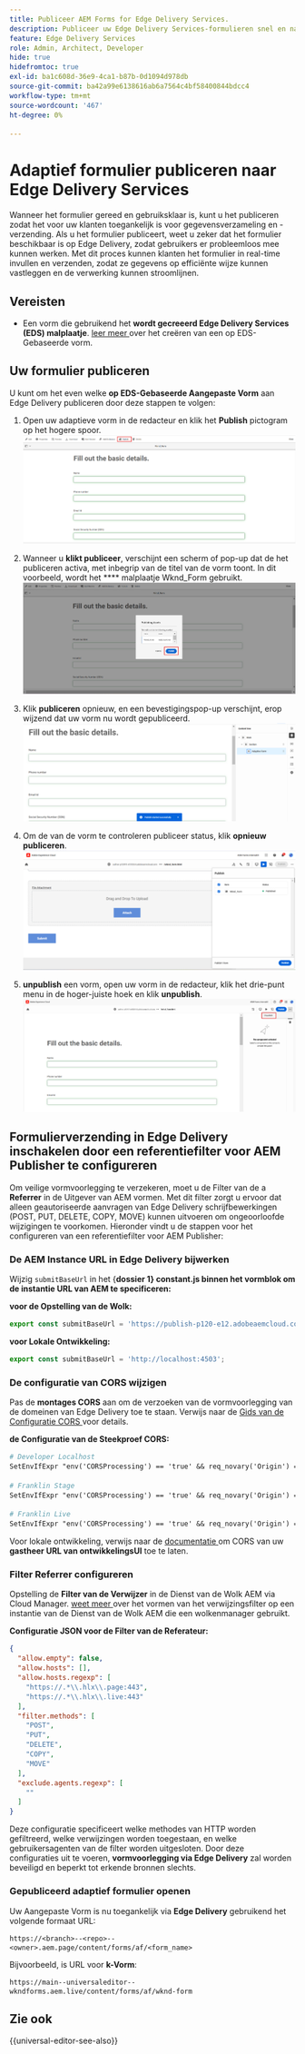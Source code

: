 ```yaml
---
title: Publiceer AEM Forms for Edge Delivery Services.
description: Publiceer uw Edge Delivery Services-formulieren snel en naadloos.
feature: Edge Delivery Services
role: Admin, Architect, Developer
hide: true
hidefromtoc: true
exl-id: ba1c608d-36e9-4ca1-b87b-0d1094d978db
source-git-commit: ba42a99e6138616ab6a7564c4bf58400844bdcc4
workflow-type: tm+mt
source-wordcount: '467'
ht-degree: 0%

---
```


# Adaptief formulier publiceren naar Edge Delivery Services

Wanneer het formulier gereed en gebruiksklaar is, kunt u het publiceren zodat het voor uw klanten toegankelijk is voor gegevensverzameling en -verzending. Als u het formulier publiceert, weet u zeker dat het formulier beschikbaar is op Edge Delivery, zodat gebruikers er probleemloos mee kunnen werken. Met dit proces kunnen klanten het formulier in real-time invullen en verzenden, zodat ze gegevens op efficiënte wijze kunnen vastleggen en de verwerking kunnen stroomlijnen.

## Vereisten

* Een vorm die gebruikend het **wordt gecreeerd Edge Delivery Services (EDS) malplaatje**. [ leer meer ](/help/edge/docs/forms/universal-editor/getting-started-universal-editor.md) over het creëren van een op EDS-Gebaseerde vorm.

## Uw formulier publiceren

U kunt om het even welke **op EDS-Gebaseerde Aangepaste Vorm** aan Edge Delivery publiceren door deze stappen te volgen:

<!--1. Select the **Adaptive Form** that you want to publish and click the **Edit** ![edit icon](/help/forms/assets/edit.svg) icon.
   ![Select EDS-Based Form](/help/forms/assets/select-eds-based-form.png)-->

1. Open uw adaptieve vorm in de redacteur en klik het **Publish** pictogram op het hogere spoor.
   ![ klik publiceren ](/help/forms/assets/publish-icon-eds-form.png)

1. Wanneer u **klikt publiceer**, verschijnt een scherm of pop-up dat de het publiceren activa, met inbegrip van de titel van de vorm toont. In dit voorbeeld, wordt het **** malplaatje Wknd_Form gebruikt.
   ![ op Klik publiceren ](/help/forms/assets/on-click-publish.png)

1. Klik **publiceren** opnieuw, en een bevestigingspop-up verschijnt, erop wijzend dat uw vorm nu wordt gepubliceerd.
   ![ publiceer Succes ](/help/forms/assets/publish-success.png)

1. Om de van de vorm te controleren publiceer status, klik **opnieuw publiceren**.
   ![ publiceer Status ](/help/forms/assets/publish-status.png)

1. **unpublish** een vorm, open uw vorm in de redacteur, klik het drie-punt menu in de hoger-juiste hoek en klik **unpublish**.
   ![ Unpublish ](/help/forms/assets/unpublish--form.png)

## Formulierverzending in Edge Delivery inschakelen door een referentiefilter voor AEM Publisher te configureren

Om veilige vormvoorlegging te verzekeren, moet u de Filter van de a **Referrer** in de Uitgever van AEM vormen. Met dit filter zorgt u ervoor dat alleen geautoriseerde aanvragen van Edge Delivery schrijfbewerkingen (POST, PUT, DELETE, COPY, MOVE) kunnen uitvoeren om ongeoorloofde wijzigingen te voorkomen. Hieronder vindt u de stappen voor het configureren van een referentiefilter voor AEM Publisher:

### De AEM Instance URL in Edge Delivery bijwerken

Wijzig `submitBaseUrl` in het {**dossier 1} constant.js binnen het vormblok om de instantie URL van AEM te specificeren:**

**voor de Opstelling van de Wolk:**

```js
export const submitBaseUrl = 'https://publish-p120-e12.adobeaemcloud.com';
```
**voor Lokale Ontwikkeling:**

```js
export const submitBaseUrl = 'http://localhost:4503';
```

### De configuratie van CORS wijzigen

Pas de **montages CORS** aan om de verzoeken van de vormvoorlegging van de domeinen van Edge Delivery toe te staan. Verwijs naar de [ Gids van de Configuratie CORS ](https://experienceleague.adobe.com/en/docs/experience-manager-learn/getting-started-with-aem-headless/deployments/configurations/cors) voor details.

**de Configuratie van de Steekproef CORS:**

```apache
# Developer Localhost
SetEnvIfExpr "env('CORSProcessing') == 'true' && req_novary('Origin') =~ m#(http://localhost(:\d+)?$)#" CORSTrusted=true

# Franklin Stage
SetEnvIfExpr "env('CORSProcessing') == 'true' && req_novary('Origin') =~ m#(https://.*\.hlx\.page$)#" CORSTrusted=true  

# Franklin Live
SetEnvIfExpr "env('CORSProcessing') == 'true' && req_novary('Origin') =~ m#(https://.*\.hlx\.live$)#" CORSTrusted=true
```
Voor lokale ontwikkeling, verwijs naar de [ documentatie ](https://experienceleague.adobe.com/en/docs/experience-manager-cloud-service/content/headless/deployment/referrer-filter) om CORS van uw **gastheer URL van ontwikkelingsUI** toe te laten.

### Filter Referrer configureren

Opstelling de **Filter van de Verwijzer** in de Dienst van de Wolk AEM via Cloud Manager. [ weet meer ](https://experienceleague.adobe.com/en/docs/experience-manager-learn/foundation/security/understand-cross-origin-resource-sharing) over het vormen van het verwijzingsfilter op een instantie van de Dienst van de Wolk AEM die een wolkenmanager gebruikt.

**Configuratie JSON voor de Filter van de Referateur:**

```json
{
  "allow.empty": false,
  "allow.hosts": [],
  "allow.hosts.regexp": [
    "https://.*\\.hlx\\.page:443",
    "https://.*\\.hlx\\.live:443"
  ],
  "filter.methods": [
    "POST",
    "PUT",
    "DELETE",
    "COPY",
    "MOVE"
  ],
  "exclude.agents.regexp": [
    ""
  ]
}
```

Deze configuratie specificeert welke methodes van HTTP worden gefiltreerd, welke verwijzingen worden toegestaan, en welke gebruikersagenten van de filter worden uitgesloten. Door deze configuraties uit te voeren, **vormvoorlegging via Edge Delivery** zal worden beveiligd en beperkt tot erkende bronnen slechts.

### Gepubliceerd adaptief formulier openen

Uw Aangepaste Vorm is nu toegankelijk via **Edge Delivery** gebruikend het volgende formaat URL:

```
https://<branch>--<repo>--<owner>.aem.page/content/forms/af/<form_name>
```

Bijvoorbeeld, is URL voor **k-Vorm**:

```
https://main--universaleditor--wkndforms.aem.live/content/forms/af/wknd-form
```


## Zie ook

{{universal-editor-see-also}}

